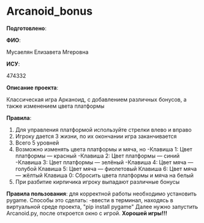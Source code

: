 # Arcanoid_bonus

__Подготовлено__:

**ФИО**:

Мусаелян Елизавета Мгеровна

**ИСУ**:

474332

**Описание проекта**:

Классическая игра Арканоид, с добавлением различных бонусов, а также изменением цвета платформы

**Правила**:

1. Для управления платформой используйте стрелки влево и вправо
2. Игроку дается 3 жизни, по их окончании игра заканчивается
3. Всего 5 уровней
4. Возможно изменять цвета платформы и мяча, но
   -Клавиша 1: Цвет платформы — красный
   -Клавиша 2: Цвет платформы — синий
   -Клавиша 3: Цвет платформы — зелёный
   -Клавиша 4: Цвет мяча — голубой
   Клавиша 5: Цвет мяча — фиолетовый
   Клавиша 6: Цвет мяча — жёлтый
   Клавиша 0: Сбросить цвета платформы и мяча на белый
5. При разбитие кирпичика игроку выпадают различные бонусы

**Правила пользования**: для корректной работы необходимо установить pygame. Способы это сделать:
-ввести в терминал, находясь в виртуальной среде проекта, "pip install pygame"
Далее нужно запустить Arcanoid.py, после откроется окно с игрой. **Хорошей игры!!!**

